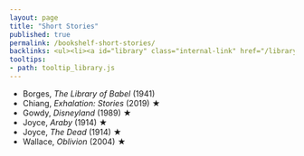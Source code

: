 ```yaml
---
layout: page
title: "Short Stories"
published: true
permalink: /bookshelf-short-stories/
backlinks: <ul><li><a id="library" class="internal-link" href="/library/">Library</a></li></ul>
tooltips: 
- path: tooltip_library.js
---
```


* Borges, *The Library of Babel* (1941)
* Chiang, *Exhalation: Stories* (2019) ★
* Gowdy, *Disneyland* (1989) ★
* Joyce, *Araby* (1914) ★
* Joyce, *The Dead* (1914) ★
* Wallace, *Oblivion* (2004) ★
